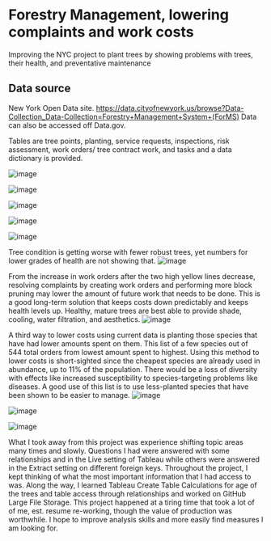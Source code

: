 # Forestry Management, lowering complaints and work costs
Improving the NYC project to plant trees by showing problems with trees, their health, and preventative maintenance

## Data source
New York Open Data site. 
https://data.cityofnewyork.us/browse?Data-Collection_Data-Collection=Forestry+Management+System+(ForMS)
Data can also be accessed off Data.gov.

Tables are tree points, planting, service requests, inspections, risk assessment, work orders/ tree contract work, and tasks and a data dictionary is provided.

![image](https://user-images.githubusercontent.com/66132013/205445134-a6c904a5-0fed-4f84-bd9c-d5cb10ead185.png)


![image](https://user-images.githubusercontent.com/66132013/205445121-7d9c2436-0e69-4a87-ae78-2d16640903ca.png)


![image](https://user-images.githubusercontent.com/66132013/205445100-4f03eff1-0d0a-4c25-92bd-7d18eb436784.png)


![image](https://user-images.githubusercontent.com/66132013/205445086-eb0df726-4826-4427-9fd8-88ceda580576.png)


![image](https://user-images.githubusercontent.com/66132013/205445070-1a5c9220-1a64-4ff3-9186-d455b078150e.png)


Tree condition is getting worse with fewer robust trees, yet numbers for lower grades of health are not showing that.
![image](https://user-images.githubusercontent.com/66132013/205445059-eb6894aa-98e0-4235-b066-d562eb096f73.png)


From the increase in work orders after the two high yellow lines decrease, resolving complaints by creating work orders and performing more block pruning may lower the amount of future work that needs to be done. This is a good long-term solution that keeps costs down predictably and keeps health levels up. Healthy, mature trees are best able to provide shade, cooling, water filtration, and aesthetics.
![image](https://user-images.githubusercontent.com/66132013/205445044-b842d79c-1284-4b92-92bb-b85170829e61.png)


A third way to lower costs using current data is planting those species that have had lower amounts spent on them. This list of a few species out of 544 total orders from lowest amount spent to highest. Using this method to lower costs is short-sighted since the cheapest species are already used in abundance, up to 11% of the population. There would be a loss of diversity with effects like increased susceptibility to species-targeting problems like diseases. A good use of this list is to use less-planted species that have been shown to be easier to manage.
![image](https://user-images.githubusercontent.com/66132013/205445641-2ecf048c-4402-4212-aa6e-3bbfa489b8a4.png)


![image](https://user-images.githubusercontent.com/66132013/207103223-be99f5e4-4b9a-446c-bb7a-180e9159b049.png)


![image](https://user-images.githubusercontent.com/66132013/207103262-1859ace1-ebec-4f60-9527-ca1cbca2a9a2.png)


What I took away from this project was experience shifting topic areas many times and slowly. Questions I had were answered with some relationships and in the Live setting of Tableau while others were answered in the Extract setting on different foreign keys. Throughout the project, I kept thinking of what the most important information that I had access to was. Along the way, I learned Tableau Create Table Calculations for age of the trees and table access through relationships and worked on GitHub Large File Storage. This project happened at a tiring time that took a lot of of me, est. resume re-working, though the value of production was worthwhile. I hope to improve analysis skills and more easily find measures I am looking for.
